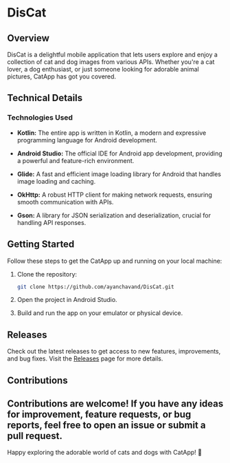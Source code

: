 # DisCat

## Overview

DisCat is a delightful mobile application that lets users explore and enjoy a collection of cat and dog images from various APIs. Whether you're a cat lover, a dog enthusiast, or just someone looking for adorable animal pictures, CatApp has got you covered.


## Technical Details

### Technologies Used

- **Kotlin:** The entire app is written in Kotlin, a modern and expressive programming language for Android development.

- **Android Studio:** The official IDE for Android app development, providing a powerful and feature-rich environment.

- **Glide:** A fast and efficient image loading library for Android that handles image loading and caching.

- **OkHttp:** A robust HTTP client for making network requests, ensuring smooth communication with APIs.

- **Gson:** A library for JSON serialization and deserialization, crucial for handling API responses.


## Getting Started

Follow these steps to get the CatApp up and running on your local machine:

1. Clone the repository:

   ```bash
   git clone https://github.com/ayanchavand/DisCat.git
   ```

2. Open the project in Android Studio.

3. Build and run the app on your emulator or physical device.

## Releases

Check out the latest releases to get access to new features, improvements, and bug fixes. Visit the [Releases](https://github.com/ayanchavand/cat-pics/releases) page for more details.

## Contributions

Contributions are welcome! If you have any ideas for improvement, feature requests, or bug reports, feel free to open an issue or submit a pull request.
---

Happy exploring the adorable world of cats and dogs with CatApp! 🐾
